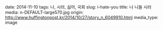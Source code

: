 date: 2014-11-10
tags: 나, 시러, 싫어, 국회
slug: i-hate-you
title: 나 니들 시러
media: n-DEFAULT-large570.jpg
origin: http://www.huffingtonpost.kr/2014/10/27/story_n_6049910.html
media_type: image
